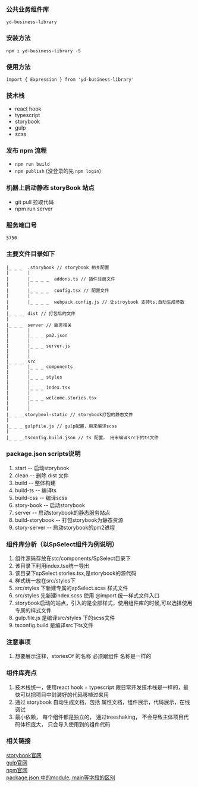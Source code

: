 
### 公共业务组件库 
  `yd-business-library`
### 安装方法
  `npm i yd-business-library -S`
### 使用方法
  `import { Expression } from 'yd-business-library'`
### 技术栈
  - react hook
  - typescript
  - storybook
  - gulp
  - scss

### 发布 npm 流程
  - `npm run build`
  - `npm publish` (没登录的先 `npm login`)

### 机器上启动静态 storyBook 站点
  - git pull 拉取代码
  - npm run server

### 服务端口号
    5750

### 主要文件目录如下
    |_ _ _  .storybook // storybook 相关配置
    |       |
    |       |_ _ _ _  addons.ts // 插件注册文件
    |       |
    |       |_ _ _ _  config.tsx // 配置文件
    |       |
    |       |_ _ _ _  webpack.config.js // 让stroybook 支持ts,自动生成参数
    |
    |_ _ _  dist // 打包后的文件
    |
    |_ _ _  server // 服务相关
    |       |
    |       |_ _ _ pm2.json
    |       |
    |       |_ _ _ server.js
    |       |
    |       |
    |_ _ _  src
    |       |_ _ _ components
    |       |
    |       |_ _ _ styles
    |       |
    |       |_ _ _ index.tsx
    |       |
    |       |_ _ _ welcome.stories.tsx
    |       |
    |       |
    |_ _ _ storybool-static // storybook打包的静态文件
    |
    |_ _ _ gulpfile.js // gulp配置，用来编译scss
    |
    |_ _ _ tsconfig.build.json // ts 配置， 用来编译src下的ts文件

### package.json scripts说明
1. start -- 启动storybook
2. clean -- 删除 dist 文件
3. build -- 整体构建
4. build-ts -- 编译ts
5. build-css -- 编译scss
6. story-book -- 启动storybook
7. server -- 启动storybook的静态服务站点
8. build-storybook -- 打包storybook为静态资源
9. story-server -- 启动storybook的pm2进程

### 组件库分析（以SpSelect组件为例说明）
1. 组件源码存放在stc/components/SpSelect目录下
2. 该目录下利用index.tsx统一导出
3. 该目录下spSelect.stories.tsx,是storybook的源代码
4. 样式统一放在src/styles下
5. src/styles 下新建专属的spSelect.scss 样式文件
6. src/styles 先新建index.scss 使用 @import 统一样式文件入口
7. storybook启动的站点，引入的是全部样式，使用组件库的时候,可以选择使用专属的样式文件
8. gulp.file.js 是编译src/styles 下的scss文件
9. tsconfig.build 是编译src下ts文件

### 注意事项
1. 想要展示注释，storiesOf 的名称 必须跟组件 名称是一样的

### 组件库亮点
1. 技术栈统一，使用react hook + typescript 跟日常开发技术栈是一样的，最快可以把项目中封装好的代码移植过来用
2. 通过 storybook 自动生成文档，包括
属性文档，组件展示，代码展示，在线调试
3. 最小依赖， 每个组件都是独立的， 通过treeshaking， 不会导致主体项目代码体积庞大， 只会导入使用到的组件代码


### 相关链接
[storybook官网](https://storybook.js.org/)         
[gulp官网](https://www.gulpjs.com.cn/)                
[npm官网](https://www.npmjs.com/)           
[package.json 中的module, main等字段的区别](https://www.cnblogs.com/qianxiaox/p/14041717.html)      
